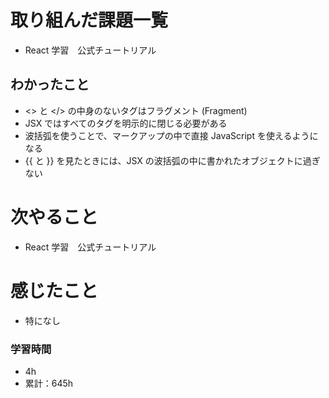 # 取り組んだ課題一覧

- React 学習　公式チュートリアル

## わかったこと

- <> と </> の中身のないタグはフラグメント (Fragment)
- JSX ではすべてのタグを明示的に閉じる必要がある
- 波括弧を使うことで、マークアップの中で直接 JavaScript を使えるようになる
- {{ と }} を見たときには、JSX の波括弧の中に書かれたオブジェクトに過ぎない

# 次やること

- React 学習　公式チュートリアル

# 感じたこと

- 特になし

### 学習時間

- 4h
- 累計：645h
